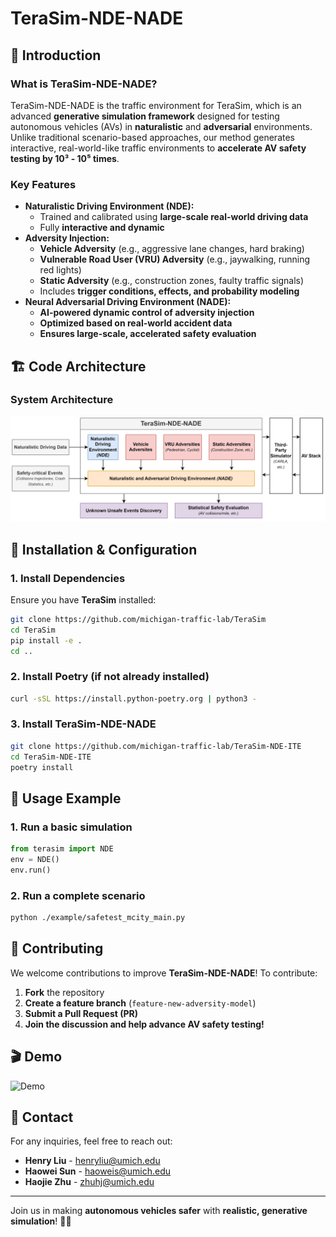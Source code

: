 # TeraSim-NDE-NADE

## 🚀 Introduction

### What is TeraSim-NDE-NADE?
TeraSim-NDE-NADE is the traffic environment for TeraSim, which is an advanced **generative simulation framework** designed for testing autonomous vehicles (AVs) in **naturalistic** and **adversarial** environments. Unlike traditional scenario-based approaches, our method generates interactive, real-world-like traffic environments to **accelerate AV safety testing by 10³ - 10⁵ times**.

### Key Features
- **Naturalistic Driving Environment (NDE):**
  - Trained and calibrated using **large-scale real-world driving data**
  - Fully **interactive and dynamic**
- **Adversity Injection:**
  - **Vehicle Adversity** (e.g., aggressive lane changes, hard braking)
  - **Vulnerable Road User (VRU) Adversity** (e.g., jaywalking, running red lights)
  - **Static Adversity** (e.g., construction zones, faulty traffic signals)
  - Includes **trigger conditions, effects, and probability modeling**
- **Neural Adversarial Driving Environment (NADE):**
  - **AI-powered dynamic control of adversity injection**
  - **Optimized based on real-world accident data**
  - **Ensures large-scale, accelerated safety evaluation**

## 🏗 Code Architecture

### System Architecture
![NDE-NADE Architecture](docs/figures/NDE-NADE-architecture.svg)

## 🔧 Installation & Configuration

### 1. Install Dependencies
Ensure you have **TeraSim** installed:
```bash
git clone https://github.com/michigan-traffic-lab/TeraSim
cd TeraSim
pip install -e .
cd ..
```

### 2. Install Poetry (if not already installed)
```bash
curl -sSL https://install.python-poetry.org | python3 -
```

### 3. Install TeraSim-NDE-NADE
```bash
git clone https://github.com/michigan-traffic-lab/TeraSim-NDE-ITE
cd TeraSim-NDE-ITE
poetry install
```

## 📌 Usage Example

### 1. Run a basic simulation
```python
from terasim import NDE
env = NDE()
env.run()
```

### 2. Run a complete scenario
```bash
python ./example/safetest_mcity_main.py
```

## 🤝 Contributing

We welcome contributions to improve **TeraSim-NDE-NADE**! To contribute:

1. **Fork** the repository
2. **Create a feature branch** (`feature-new-adversity-model`)
3. **Submit a Pull Request (PR)**
4. **Join the discussion and help advance AV safety testing!**

## 🎬 Demo

![Demo](./demo.gif)

## 📩 Contact

For any inquiries, feel free to reach out:

- **Henry Liu** - henryliu@umich.edu  
- **Haowei Sun** - haoweis@umich.edu  
- **Haojie Zhu** - zhuhj@umich.edu  

---

Join us in making **autonomous vehicles safer** with **realistic, generative simulation**! 🚗💡

